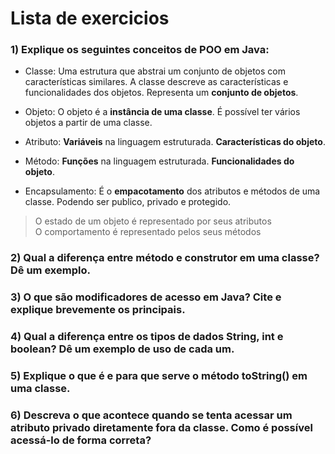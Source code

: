 # Lista de exercicios

### 1) Explique os seguintes conceitos de POO em Java:

- Classe: Uma estrutura que abstrai um conjunto de objetos com características similares. A classe descreve as características e funcionalidades dos objetos. Representa um **conjunto de objetos**.
  
- Objeto: O objeto é a **instância de uma classe**. É possível ter vários objetos a partir de uma classe.

- Atributo: **Variáveis** na linguagem estruturada. **Características do objeto**.

- Método: **Funções** na linguagem estruturada. **Funcionalidades do objeto**.

- Encapsulamento: É o **empacotamento** dos atributos e métodos de uma classe. Podendo ser publico, privado e protegido.

> O estado de um objeto é representado por seus atributos  
> O comportamento é representado pelos seus métodos

### 2) Qual a diferença entre método e construtor em uma classe? Dê um exemplo.

### 3) O que são modificadores de acesso em Java? Cite e explique brevemente os principais.

### 4) Qual a diferença entre os tipos de dados String, int e boolean? Dê um exemplo de uso de cada um.

### 5) Explique o que é e para que serve o método toString() em uma classe.

### 6) Descreva o que acontece quando se tenta acessar um atributo privado diretamente fora da classe. Como é possível acessá-lo de forma correta?
